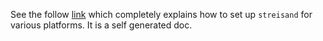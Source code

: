 See the follow [link](https://htmlpreview.github.io/?https://github.com/me-ydv-5/htmlview/blob/master/batterylow.html) 
which completely explains how to set up `streisand` for various platforms. It is a self generated doc.
